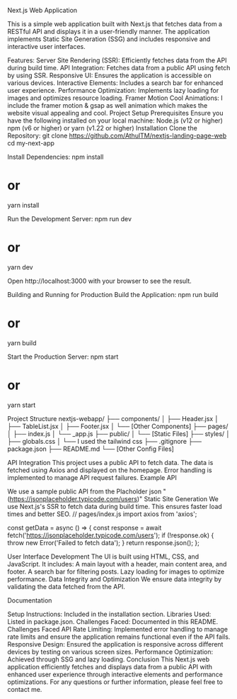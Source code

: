 Next.js Web Application

This is a simple web application built with Next.js that fetches data from a RESTful API and displays it in a user-friendly manner. The application implements Static Site Generation (SSG) and includes responsive and interactive user interfaces.

Features:
Server Site Rendering (SSR): Efficiently fetches data from the API during build time.
API Integration: Fetches data from a public API using fetch by using SSR.
Responsive UI: Ensures the application is accessible on various devices.
Interactive Elements: Includes a search bar for enhanced user experience.
Performance Optimization: Implements lazy loading for images and optimizes resource loading.
Framer Motion Cool Animations: I include the framer motion & gsap as well animation which makes the website visual appealing and cool.
Project Setup
Prerequisites
Ensure you have the following installed on your local machine:
Node.js (v12 or higher)
npm (v6 or higher) or yarn (v1.22 or higher)
Installation
Clone the Repository:
git clone https://github.com/AthulTM/nextjs-landing-page-web
cd my-next-app


Install Dependencies:
npm install
# or
yarn install

Run the Development Server:
npm run dev
# or
yarn dev


Open http://localhost:3000 with your browser to see the result.

Building and Running for Production
Build the Application:
npm run build
# or
yarn build

Start the Production Server:
npm start
# or
yarn start


Project Structure
nextjs-webapp/
├── components/
│   ├── Header.jsx
│   ├── TableList.jsx
│   ├── Footer.jsx
│   └── [Other Components]
├── pages/
│   ├── index.js
│   └── _app.js
├── public/
│   └── [Static Files]
├── styles/
│   ├── globals.css
│   └── I used the tailwind css
├── .gitignore
├── package.json
├── README.md
└── [Other Config Files]




API Integration
This project uses a public API to fetch data. The data is fetched using Axios and displayed on the homepage. Error handling is implemented to manage API request failures.
Example API

We use a sample public API from the  Placholder json "(https://jsonplaceholder.typicode.com/users)"
Static Site Generation
We use Next.js's SSR to fetch data during build time. This ensures faster load times and better SEO.
// pages/index.js
import axios from 'axios';

const getData = async () => {
  const response = await fetch('https://jsonplaceholder.typicode.com/users');
  if (!response.ok) {
    throw new Error('Failed to fetch data');
  }
  return response.json();
};



User Interface Development
The UI is built using HTML, CSS, and JavaScript. It includes:
A main layout with a header, main content area, and footer.
A search bar for filtering posts.
Lazy loading for images to optimize performance.
Data Integrity and Optimization
We ensure data integrity by validating the data fetched from the API.


Documentation

Setup Instructions: Included in the installation section.
Libraries Used: Listed in package.json.
Challenges Faced: Documented in this README.
Challenges Faced
API Rate Limiting: Implemented error handling to manage rate limits and ensure the application remains functional even if the API fails.
Responsive Design: Ensured the application is responsive across different devices by testing on various screen sizes.
Performance Optimization: Achieved through SSG and lazy loading.
Conclusion
This Next.js web application efficiently fetches and displays data from a public API with enhanced user experience through interactive elements and performance optimizations.
For any questions or further information, please feel free to contact me.